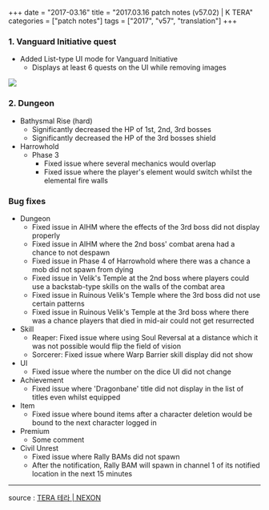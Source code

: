 +++
date = "2017-03.16"
title = "2017.03.16 patch notes (v57.02) | K TERA"
categories = ["patch notes"]
tags = ["2017", "v57", "translation"]
+++

### 1. Vanguard Initiative quest
- Added List-type UI mode for Vanguard Initiative
  - Displays at least 6 quests on the UI while removing images

![](https://seraphinush-gaming.github.io/mysterium/images/patch/v57-02_1.png)

### 2. Dungeon
- Bathysmal Rise (hard)
  - Significantly decreased the HP of 1st, 2nd, 3rd bosses
  - Significantly decreased the HP of the 3rd bosses shield
- Harrowhold
  - Phase 3
    - Fixed issue where several mechanics would overlap
    - Fixed issue where the player's element would switch whilst the elemental fire walls

### Bug fixes
- Dungeon
  - Fixed issue in AIHM where the effects of the 3rd boss did not display properly
  - Fixed issue in AIHM where the 2nd boss' combat arena had a chance to not despawn
  - Fixed issue in Phase 4 of Harrowhold where there was a chance a mob did not spawn from dying
  - Fixed issue in Velik's Temple at the 2nd boss where players could use a backstab-type skills on the walls of  the combat area
  - Fixed issue in Ruinous Velik's Temple where the 3rd boss did not use certain patterns
  - Fixed issue in Ruinous Velik's Temple at the 3rd boss where there was a chance players that died in mid-air could not get resurrected
- Skill
  - Reaper: Fixed issue where using Soul Reversal at a distance which it was not possible would flip the field of vision
  - Sorcerer: Fixed issue where Warp Barrier skill display did not show
- UI
  - Fixed issue where the number on the dice UI did not change
- Achievement
  - Fixed issue where 'Dragonbane' title did not display in the list of titles even whilst equipped
- Item
  - Fixed issue where bound items after a character deletion would be bound to the next character logged in
- Premium
  - Some comment
- Civil Unrest
  - Fixed issue where Rally BAMs did not spawn
  - After the notification, Rally BAM will spawn in channel 1 of its notified location in the next 15 minutes

----

source : [TERA 테라 | NEXON](http://tera.nexon.com/news/update/view.aspx?n4articlesn=269)

